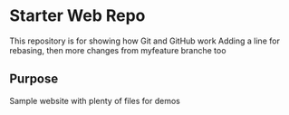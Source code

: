 # Starter Web Repo

This repository is for showing how Git and GitHub work
Adding a line for rebasing, then more changes from myfeature branche too

## Purpose

Sample website with plenty of files for demos